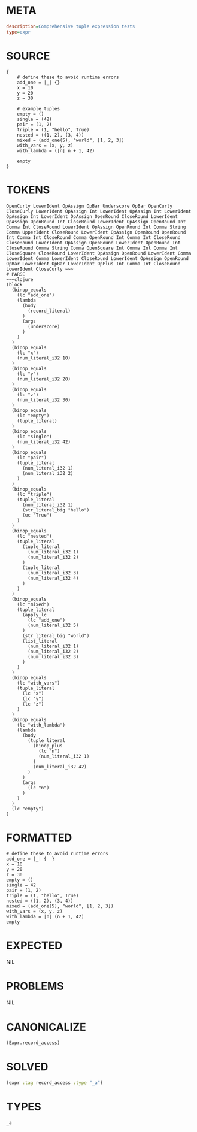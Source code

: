 # META
~~~ini
description=Comprehensive tuple expression tests
type=expr
~~~
# SOURCE
~~~roc
{
    # define these to avoid runtime errors
    add_one = |_| {}
    x = 10
    y = 20
    z = 30

    # example tuples
	empty = ()
	single = (42)
	pair = (1, 2)
	triple = (1, "hello", True)
	nested = ((1, 2), (3, 4))
	mixed = (add_one(5), "world", [1, 2, 3])
	with_vars = (x, y, z)
	with_lambda = (|n| n + 1, 42)

	empty
}
~~~
# TOKENS
~~~text
OpenCurly LowerIdent OpAssign OpBar Underscore OpBar OpenCurly CloseCurly LowerIdent OpAssign Int LowerIdent OpAssign Int LowerIdent OpAssign Int LowerIdent OpAssign OpenRound CloseRound LowerIdent OpAssign OpenRound Int CloseRound LowerIdent OpAssign OpenRound Int Comma Int CloseRound LowerIdent OpAssign OpenRound Int Comma String Comma UpperIdent CloseRound LowerIdent OpAssign OpenRound OpenRound Int Comma Int CloseRound Comma OpenRound Int Comma Int CloseRound CloseRound LowerIdent OpAssign OpenRound LowerIdent OpenRound Int CloseRound Comma String Comma OpenSquare Int Comma Int Comma Int CloseSquare CloseRound LowerIdent OpAssign OpenRound LowerIdent Comma LowerIdent Comma LowerIdent CloseRound LowerIdent OpAssign OpenRound OpBar LowerIdent OpBar LowerIdent OpPlus Int Comma Int CloseRound LowerIdent CloseCurly ~~~
# PARSE
~~~clojure
(block
  (binop_equals
    (lc "add_one")
    (lambda
      (body
        (record_literal)
      )
      (args
        (underscore)
      )
    )
  )
  (binop_equals
    (lc "x")
    (num_literal_i32 10)
  )
  (binop_equals
    (lc "y")
    (num_literal_i32 20)
  )
  (binop_equals
    (lc "z")
    (num_literal_i32 30)
  )
  (binop_equals
    (lc "empty")
    (tuple_literal)
  )
  (binop_equals
    (lc "single")
    (num_literal_i32 42)
  )
  (binop_equals
    (lc "pair")
    (tuple_literal
      (num_literal_i32 1)
      (num_literal_i32 2)
    )
  )
  (binop_equals
    (lc "triple")
    (tuple_literal
      (num_literal_i32 1)
      (str_literal_big "hello")
      (uc "True")
    )
  )
  (binop_equals
    (lc "nested")
    (tuple_literal
      (tuple_literal
        (num_literal_i32 1)
        (num_literal_i32 2)
      )
      (tuple_literal
        (num_literal_i32 3)
        (num_literal_i32 4)
      )
    )
  )
  (binop_equals
    (lc "mixed")
    (tuple_literal
      (apply_lc
        (lc "add_one")
        (num_literal_i32 5)
      )
      (str_literal_big "world")
      (list_literal
        (num_literal_i32 1)
        (num_literal_i32 2)
        (num_literal_i32 3)
      )
    )
  )
  (binop_equals
    (lc "with_vars")
    (tuple_literal
      (lc "x")
      (lc "y")
      (lc "z")
    )
  )
  (binop_equals
    (lc "with_lambda")
    (lambda
      (body
        (tuple_literal
          (binop_plus
            (lc "n")
            (num_literal_i32 1)
          )
          (num_literal_i32 42)
        )
      )
      (args
        (lc "n")
      )
    )
  )
  (lc "empty")
)
~~~
# FORMATTED
~~~roc
# define these to avoid runtime errors
add_one = |_| {  }
x = 10
y = 20
z = 30
empty = ()
single = 42
pair = (1, 2)
triple = (1, "hello", True)
nested = ((1, 2), (3, 4))
mixed = (add_one(5), "world", [1, 2, 3])
with_vars = (x, y, z)
with_lambda = |n| (n + 1, 42)
empty
~~~
# EXPECTED
NIL
# PROBLEMS
NIL
# CANONICALIZE
~~~clojure
(Expr.record_access)
~~~
# SOLVED
~~~clojure
(expr :tag record_access :type "_a")
~~~
# TYPES
~~~roc
_a
~~~
